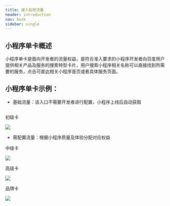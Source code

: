 ```yaml
---
title: 接入贴吧流量
header: introduction
nav: book
sidebar: single
---
```


## 小程序单卡概述

小程序单卡是面向开发者的流量权益，是符合准入要求的小程序开发者向百度用户提供相关产品及服务的搜索特型卡片，用户搜索小程序相关名称可以直接找到所需要的服务，点击可直达相关小程序首页或者具体服务页面。

## 小程序单卡示例：
* 基础流量：该入口不需要开发者进行配置，小程序上线后自动获取

<div class="m-doc-custom-examples">
	<div class="m-doc-custom-examples-correct">    
		<a href="https://smartprogram.baidu.com/docs/design/principle/easytouse/" class="m-doc-custom-download-left"><img src="">
		</a>
	</div>
	<div class="m-doc-custom-examples-correct">
        <p class="m-doc-custom-examples-text">初级卡</p>
		<a href="https://smartprogram.baidu.com/docs/design/foundation/layout/" class="m-doc-custom-download-left"><img src="../../img/introduction/single/1.png">
		</a> 
	</div>
	<div class="m-doc-custom-examples-correct">
		<a href="https://smartprogram.baidu.com/docs/design/resource/uikit/" class="m-doc-custom-download-left"><img src=" ">
		</a> 
	</div>
</div>

* 需配置流量：根据小程序质量及体验分配对应权益

<div class="m-doc-custom-examples">
	<div class="m-doc-custom-examples-correct">
        <p class="m-doc-custom-examples-text">中级卡</p>
		<a href="https://smartprogram.baidu.com/docs/design/principle/easytouse/" class="m-doc-custom-download-left"><img src="../../img/introduction/single/2.png">
		</a>
	</div>
	<div class="m-doc-custom-examples-correct">
        <p class="m-doc-custom-examples-text">高级卡</p>
		<a href="https://smartprogram.baidu.com/docs/design/foundation/layout/" class="m-doc-custom-download-left"><img src="../../img/introduction/single/3.png">
		</a>
	</div>
	<div class="m-doc-custom-examples-correct">
        <p class="m-doc-custom-examples-text">品牌卡</p>    
		<a href="https://smartprogram.baidu.com/docs/design/resource/uikit/" class="m-doc-custom-download-left"><img src="../../img/introduction/single/4.png">
		</a>
	</div>
</div>